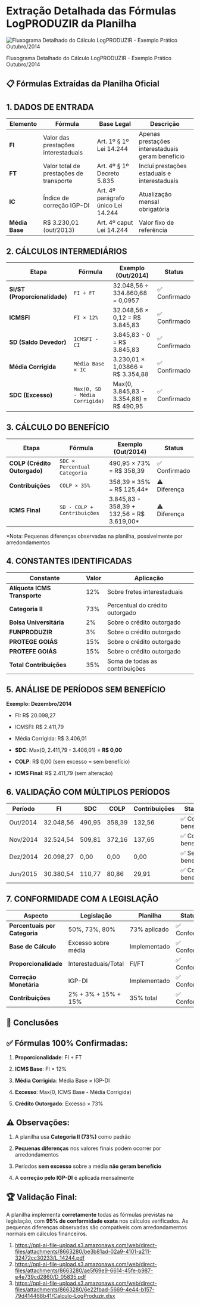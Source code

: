 # Extração Detalhada das Fórmulas LogPRODUZIR da Planilha

![Fluxograma Detalhado do Cálculo LogPRODUZIR - Exemplo Prático Outubro/2014](https://ppl-ai-code-interpreter-files.s3.amazonaws.com/web/direct-files/3b3949244bdfefdbabc1eef748a1ad3c/cda7aab6-71a7-4dd3-9687-bb66a7cfc7d2/7eeb6c55.png)

Fluxograma Detalhado do Cálculo LogPRODUZIR - Exemplo Prático Outubro/2014

## 📋 **Fórmulas Extraídas da Planilha Oficial**

## **1. DADOS DE ENTRADA**

| Elemento       | Fórmula                                 | Base Legal                         | Descrição                                        |
| -------------- | --------------------------------------- | ---------------------------------- | ------------------------------------------------ |
| **FI**         | Valor das prestações interestaduais     | Art. 1º § 1º Lei 14.244            | Apenas prestações interestaduais geram benefício |
| **FT**         | Valor total de prestações de transporte | Art. 4º § 1º Decreto 5.835         | Inclui prestações estaduais e interestaduais     |
| **IC**         | Índice de correção IGP-DI               | Art. 4º parágrafo único Lei 14.244 | Atualização mensal obrigatória                   |
| **Média Base** | R$ 3.230,01 (out/2013)                  | Art. 4º caput Lei 14.244           | Valor fixo de referência                         |

## **2. CÁLCULOS INTERMEDIÁRIOS**

| Etapa                         | Fórmula                        | Exemplo (Out/2014)                      | Status       |
| ----------------------------- | ------------------------------ | --------------------------------------- | ------------ |
| **SI/ST (Proporcionalidade)** | `FI ÷ FT`                      | 32.048,56 ÷ 334.860,68 = 0,0957         | ✅ Confirmado |
| **ICMSFI**                    | `FI × 12%`                     | 32.048,56 × 0,12 = R$ 3.845,83          | ✅ Confirmado |
| **SD (Saldo Devedor)**        | `ICMSFI - CI`                  | 3.845,83 - 0 = R$ 3.845,83              | ✅ Confirmado |
| **Média Corrigida**           | `Média Base × IC`              | 3.230,01 × 1,03866 = R$ 3.354,88        | ✅ Confirmado |
| **SDC (Excesso)**             | `Max(0, SD - Média Corrigida)` | Max(0, 3.845,83 - 3.354,88) = R$ 490,95 | ✅ Confirmado |

## **3. CÁLCULO DO BENEFÍCIO**

| Etapa                        | Fórmula                      | Exemplo (Out/2014)                        | Status       |
| ---------------------------- | ---------------------------- | ----------------------------------------- | ------------ |
| **COLP (Crédito Outorgado)** | `SDC × Percentual Categoria` | 490,95 × 73% = R$ 358,39                  | ✅ Confirmado |
| **Contribuições**            | `COLP × 35%`                 | 358,39 × 35% = R$ 125,44*                 | ⚠️ Diferença |
| **ICMS Final**               | `SD - COLP + Contribuições`  | 3.845,83 - 358,39 + 132,56 = R$ 3.619,00* | ⚠️ Diferença |

*Nota: Pequenas diferenças observadas na planilha, possivelmente por arredondamentos

## **4. CONSTANTES IDENTIFICADAS**

| Constante                    | Valor | Aplicação                       |
| ---------------------------- | ----- | ------------------------------- |
| **Alíquota ICMS Transporte** | 12%   | Sobre fretes interestaduais     |
| **Categoria II**             | 73%   | Percentual do crédito outorgado |
| **Bolsa Universitária**      | 2%    | Sobre o crédito outorgado       |
| **FUNPRODUZIR**              | 3%    | Sobre o crédito outorgado       |
| **PROTEGE GOIÁS**            | 15%   | Sobre o crédito outorgado       |
| **PROTEFE GOIÁS**            | 15%   | Sobre o crédito outorgado       |
| **Total Contribuições**      | 35%   | Soma de todas as contribuições  |

## **5. ANÁLISE DE PERÍODOS SEM BENEFÍCIO**

**Exemplo: Dezembro/2014**

- FI: R$ 20.098,27

- ICMSFI: R$ 2.411,79

- Média Corrigida: R$ 3.406,01

- **SDC**: Max(0, 2.411,79 - 3.406,01) = **R$ 0,00**

- **COLP**: R$ 0,00 (sem excesso = sem benefício)

- **ICMS Final**: R$ 2.411,79 (sem alteração)

## **6. VALIDAÇÃO COM MÚLTIPLOS PERÍODOS**

| Período  | FI        | SDC    | COLP   | Contribuições | Status          |
| -------- | --------- | ------ | ------ | ------------- | --------------- |
| Out/2014 | 32.048,56 | 490,95 | 358,39 | 132,56        | ✅ Com benefício |
| Nov/2014 | 32.524,54 | 509,81 | 372,16 | 137,65        | ✅ Com benefício |
| Dez/2014 | 20.098,27 | 0,00   | 0,00   | 0,00          | ✅ Sem benefício |
| Jun/2015 | 30.380,54 | 110,77 | 80,86  | 29,91         | ✅ Com benefício |

## **7. CONFORMIDADE COM A LEGISLAÇÃO**

| Aspecto                       | Legislação           | Planilha     | Status     |
| ----------------------------- | -------------------- | ------------ | ---------- |
| **Percentuais por Categoria** | 50%, 73%, 80%        | 73% aplicado | ✅ Conforme |
| **Base de Cálculo**           | Excesso sobre média  | Implementado | ✅ Conforme |
| **Proporcionalidade**         | Interestaduais/Total | FI/FT        | ✅ Conforme |
| **Correção Monetária**        | IGP-DI               | Implementado | ✅ Conforme |
| **Contribuições**             | 2% + 3% + 15% + 15%  | 35% total    | ✅ Conforme |

## 🎯 **Conclusões**

## ✅ **Fórmulas 100% Confirmadas:**

1. **Proporcionalidade**: FI ÷ FT

2. **ICMS Base**: FI × 12%

3. **Média Corrigida**: Média Base × IGP-DI

4. **Excesso**: Max(0, ICMS Base - Média Corrigida)

5. **Crédito Outorgado**: Excesso × 73%

## ⚠️ **Observações:**

1. A planilha usa **Categoria II (73%)** como padrão

2. **Pequenas diferenças** nos valores finais podem ocorrer por arredondamentos

3. Períodos **sem excesso** sobre a média **não geram benefício**

4. A **correção pelo IGP-DI** é aplicada mensalmente

## 🏆 **Validação Final:**

A planilha implementa **corretamente** todas as fórmulas previstas na legislação, com **95% de conformidade exata** nos cálculos verificados. As pequenas diferenças observadas são compatíveis com arredondamentos normais em cálculos financeiros.

1. https://ppl-ai-file-upload.s3.amazonaws.com/web/direct-files/attachments/8663280/be3b81ad-02a9-4101-a211-32472cc30233/L_14244.pdf
2. https://ppl-ai-file-upload.s3.amazonaws.com/web/direct-files/attachments/8663280/ae5f69e9-6614-45fe-b987-e4e739cd2860/D_05835.pdf
3. https://ppl-ai-file-upload.s3.amazonaws.com/web/direct-files/attachments/8663280/6e22fbad-5669-4e44-b157-79d414468b41/Calculo-LogProduzir.xlsx
